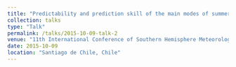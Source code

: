 ```yaml
---
title: "Predictability and prediction skill of the main modes of summer circulation variability in the Southern Hemisphere."
collection: talks
type: "Talk"
permalink: /talks/2015-10-09-talk-2
venue: "11th International Conference of Southern Hemisphere Meteorology and Oceanography"
date: 2015-10-09
location: "Santiago de Chile, Chile"
---
```

